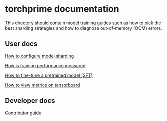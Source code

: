 # torchprime documentation

This directory should contain model training guides such as how to pick
the best sharding strategies and how to diagnose out-of-memory (OOM) errors.

## User docs

<!-- TODO: overall playbook for porting a model to torchprime -->

[How to configure model sharding](./sharding.md)

[How is training performance measured](./metrics.md)

[How to fine-tune a pretrained model (SFT)](./sft.md)

[How to view metrics on tensorboard](./tensorboard.md)

<!-- TODO: how to check model sharding once configured -->

<!-- TODO(https://github.com/AI-Hypercomputer/torchprime/issues/130): OOM doc -->

<!-- TODO(https://github.com/AI-Hypercomputer/torchprime/issues/124): custom mesh doc -->

## Developer docs

[Contributor guide](./contributor/README.md)
